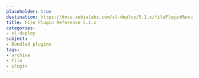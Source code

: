 ```yaml
---
placeholder: true
destination: https://docs.xebialabs.com/xl-deploy/5.1.x/filePluginManual.html
title: File Plugin Reference 5.1.x
categories: 
- xl-deploy
subject:
- Bundled plugins
tags:
- archive
- file
- plugin
---
```


